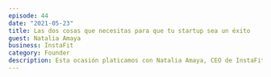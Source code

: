 ```yaml
---
episode: 44
date: "2021-05-23"
title: Las dos cosas que necesitas para que tu startup sea un éxito
guest: Natalia Amaya
business: InstaFit
category: Founder
description: Esta ocasión platicamos con Natalia Amaya, CEO de InstaFit, una empresa de wellness latinoamericana con más de ocho años en el mercado. Hablamos de mejores prácticas en las appstores, la importancia de poder pivotear y herramientas no-code.
---
```

